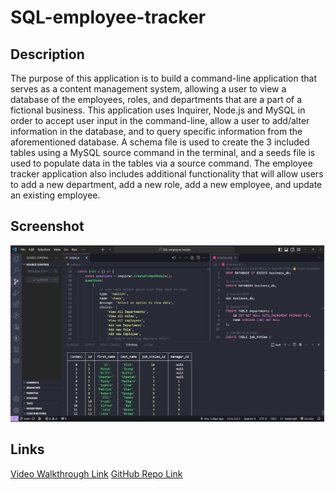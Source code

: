 # SQL-employee-tracker

## Description
The purpose of this application is to build a command-line application that serves as a content management system, allowing a user to view a database of the employees, roles, and departments that are a part of a fictional business. This application uses Inquirer, Node.js and MySQL in order to accept user input in the command-line, allow a user to add/alter information in the database, and to query specific information from the aforementioned database. A schema file is used to create the 3 included  tables using a MySQL source command in the terminal, and a seeds file is used to populate data in the tables via a source command. The employee tracker application also includes additional functionality that will allow users to add a new department, add a new role, add a new employee, and update an existing employee. 

## Screenshot
![Image Link](./assets/SQL-emp-db-screenshot.png)

## Links
[Video Walkthrough Link]()
[GitHub Repo Link]()
